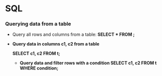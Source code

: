 # SQL

### Querying data from a table

- Query all rows and columns from a table: **SELECT * FROM <table>;**

- Query data in columns c1, c2 from a table

**SELECT c1, c2 FROM t;**


- Query data and filter rows with a condition  **SELECT c1, c2 FROM t
WHERE condition;**

